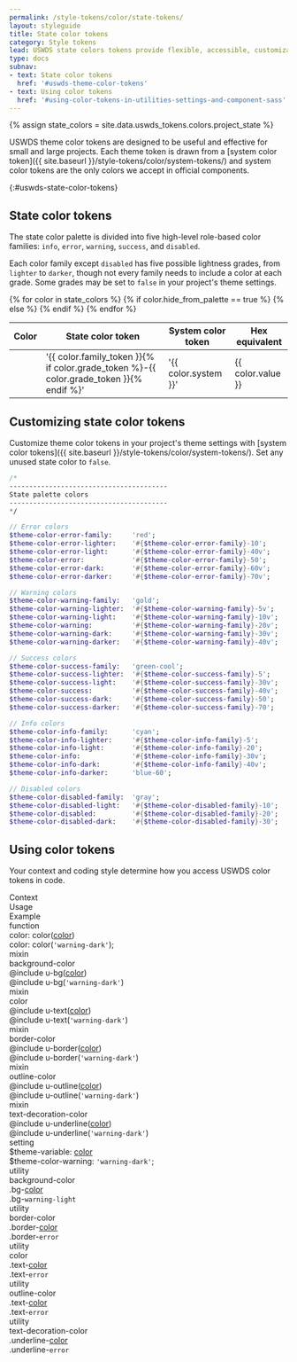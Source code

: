 ```yaml
---
permalink: /style-tokens/color/state-tokens/
layout: styleguide
title: State color tokens
category: Style tokens
lead: USWDS state colors tokens provide flexible, accessible, customizable colors for warning, error, and other states
type: docs
subnav:
- text: State color tokens
  href: '#uswds-theme-color-tokens'
- text: Using color tokens
  href: '#using-color-tokens-in-utilities-settings-and-component-sass'
---
```


{% assign state_colors = site.data.uswds_tokens.colors.project_state %}

USWDS theme color tokens are designed to be useful and effective for small and large projects. Each theme token is drawn from a [system color token]({{ site.baseurl }}/style-tokens/color/system-tokens/) and system color tokens are the only colors we accept in official components.

{:#uswds-state-color-tokens}
## State color tokens
The state color palette is divided into five high-level role-based color families: `info`, `error`, `warning`, `success`, and `disabled`.

Each color family except `disabled` has five possible lightness grades, from `lighter` to `darker`, though not every family needs to include a color at each grade. Some grades may be set to `false` in your project's theme settings.

<div class="site-table-wrapper">
  <table class="usa-table-borderless site-table-responsive">
    <thead>
      <tr>
        <th scope="col">Color</th>
        <th scope="col">State color token</th>
        <th scope="col">System color token</th>
        <th scope="col" class="text-right">Hex equivalent</th>
      </tr>
    </thead>
    <tbody>
      {% for color in state_colors %}
        {% if color.hide_from_palette == true %}
        {% else %}
          <tr>
            <td scope="row" data-title="Color" class="flex-align-center">
              <span class="site-inline-swatch bg-{{ color.token }}"></span>
            </td>
            <td data-title="State token">
              <span class="utility-class font-mono-2xs">'{{ color.family_token }}{% if color.grade_token %}-{{ color.grade_token }}{% endif %}'</span>
            </td>
            <td data-title="System token" class="font-mono-2xs">
              '{{ color.system }}'
            </td>
            <td data-title="Hex equivalent" class="font-mono-2xs text-right">
              {{ color.value }}
            </td>
          </tr>
        {% endif %}
      {% endfor %}
    </tbody>
  </table>
</div>

## Customizing state color tokens
Customize theme color tokens in your project's theme settings with [system color tokens]({{ site.baseurl }}/style-tokens/color/system-tokens/). Set any unused state color to `false`.

```sass
/*
----------------------------------------
State palette colors
----------------------------------------
*/

// Error colors
$theme-color-error-family:     'red';
$theme-color-error-lighter:    '#{$theme-color-error-family}-10';
$theme-color-error-light:      '#{$theme-color-error-family}-40v';
$theme-color-error:            '#{$theme-color-error-family}-50';
$theme-color-error-dark:       '#{$theme-color-error-family}-60v';
$theme-color-error-darker:     '#{$theme-color-error-family}-70v';

// Warning colors
$theme-color-warning-family:   'gold';
$theme-color-warning-lighter:  '#{$theme-color-warning-family}-5v';
$theme-color-warning-light:    '#{$theme-color-warning-family}-10v';
$theme-color-warning:          '#{$theme-color-warning-family}-20v';
$theme-color-warning-dark:     '#{$theme-color-warning-family}-30v';
$theme-color-warning-darker:   '#{$theme-color-warning-family}-40v';

// Success colors
$theme-color-success-family:   'green-cool';
$theme-color-success-lighter:  '#{$theme-color-success-family}-5';
$theme-color-success-light:    '#{$theme-color-success-family}-30v';
$theme-color-success:          '#{$theme-color-success-family}-40v';
$theme-color-success-dark:     '#{$theme-color-success-family}-50';
$theme-color-success-darker:   '#{$theme-color-success-family}-70';

// Info colors
$theme-color-info-family:      'cyan';
$theme-color-info-lighter:     '#{$theme-color-info-family}-5';
$theme-color-info-light:       '#{$theme-color-info-family}-20';
$theme-color-info:             '#{$theme-color-info-family}-30v';
$theme-color-info-dark:        '#{$theme-color-info-family}-40v';
$theme-color-info-darker:      'blue-60';

// Disabled colors
$theme-color-disabled-family:  'gray';
$theme-color-disabled-light:   '#{$theme-color-disabled-family}-10';
$theme-color-disabled:         '#{$theme-color-disabled-family}-20';
$theme-color-disabled-dark:    '#{$theme-color-disabled-family}-30';

```

## Using color tokens
Your context and coding style determine how you access USWDS color tokens in code.

<div class="bg-white radius-md border padding-x-2 padding-top-1 padding-bottom-2px">
  <div class="grid-row grid-gap flex-align-center margin-bottom-1 padding-bottom-1 border-bottom-2px text-bold">
    <div class="grid-col-2 text-700 font-sans-1">Context</div>
    <div class="grid-col-5 text-700 font-sans-1">Usage</div>
    <div class="grid-col-5 text-700 font-sans-1">Example</div>
  </div>
  <div class="grid-row grid-gap flex-align-center padding-bottom-1 margin-bottom-1 border-bottom border-gray-10 font-mono-3 line-height-mono-6">
    <div class="grid-col-2 text-bold font-sans-3">function</div>
    <div class="grid-col-5">color: color(<a href="{{ site.baseurl }}/style-tokens/color/theme-tokens/" class="token">color</a>)</div>
    <div class="grid-col-5">color: color(<code>'warning-dark'</code>);</div>
  </div>
  <div class="grid-row grid-gap flex-align-center padding-bottom-1 margin-bottom-1 border-bottom border-gray-10 font-mono-3 line-height-mono-6">
    <div class="grid-col-2 text-bold font-sans-3 line-height-mono-2">
      mixin<br/>
      <span class="text-normal">background-color</span>
    </div>
    <div class="grid-col-5">
      @include u-bg(<a href="{{ site.baseurl }}/style-tokens/color/theme-tokens/" class="token">color</a>)
    </div>
    <div class="grid-col-5">
      @include u-bg(<code>'warning-dark'</code>)<br/>
    </div>
  </div>
  <div class="grid-row grid-gap flex-align-center padding-bottom-1 margin-bottom-1 border-bottom border-gray-10 font-mono-3 line-height-mono-6">
    <div class="grid-col-2 text-bold font-sans-3 line-height-mono-2">
      mixin<br/>
      <span class="text-normal">color</span>
    </div>
    <div class="grid-col-5">
      @include u-text(<a href="{{ site.baseurl }}/style-tokens/color/theme-tokens/" class="token">color</a>)
    </div>
    <div class="grid-col-5">
      @include u-text(<code>'warning-dark'</code>)<br/>
    </div>
  </div>
  <div class="grid-row grid-gap flex-align-center padding-bottom-1 margin-bottom-1 border-bottom border-gray-10 font-mono-3 line-height-mono-6">
    <div class="grid-col-2 text-bold font-sans-3 line-height-mono-2">
      mixin<br/>
      <span class="text-normal">border-color</span>
    </div>
    <div class="grid-col-5">
      @include u-border(<a href="{{ site.baseurl }}/style-tokens/color/theme-tokens/" class="token">color</a>)
    </div>
    <div class="grid-col-5">
      @include u-border(<code>'warning-dark'</code>)<br/>
    </div>
  </div>
  <div class="grid-row grid-gap flex-align-center padding-bottom-1 margin-bottom-1 border-bottom border-gray-10 font-mono-3 line-height-mono-6">
    <div class="grid-col-2 text-bold font-sans-3 line-height-mono-2">
      mixin<br/>
      <span class="text-normal">outline-color</span>
    </div>
    <div class="grid-col-5">
      @include u-outline(<a href="{{ site.baseurl }}/style-tokens/color/theme-tokens/" class="token">color</a>)
    </div>
    <div class="grid-col-5">
      @include u-outline(<code>'warning-dark'</code>)<br/>
    </div>
  </div>
  <div class="grid-row grid-gap flex-align-center padding-bottom-1 margin-bottom-1 border-bottom border-gray-10 font-mono-3 line-height-mono-6">
    <div class="grid-col-2 text-bold font-sans-3 line-height-mono-2">
      mixin<br/>
      <span class="text-normal">text-decoration-color</span>
    </div>
    <div class="grid-col-5">
      @include u-underline(<a href="{{ site.baseurl }}/style-tokens/color/theme-tokens/" class="token">color</a>)
    </div>
    <div class="grid-col-5">
      @include u-underline(<code>'warning-dark'</code>)<br/>
    </div>
  </div>

  <div class="grid-row grid-gap flex-align-center padding-bottom-1 margin-bottom-1 border-bottom border-gray-10 font-mono-3">
    <div class="grid-col-2 text-bold font-sans-3">setting</div>
    <div class="grid-col-5">$theme-variable: <a href="{{ site.baseurl }}/style-tokens/color/theme-tokens/" class="token">color</a></div>
    <div class="grid-col-5">$theme-color-warning: <code>'warning-dark'</code>;</div>
  </div>
  <div class="grid-row grid-gap flex-align-center padding-bottom-1 margin-bottom-1 border-bottom border-gray-10 font-mono-3">
    <div class="grid-col-2 text-bold font-sans-3">utility<br/>
      <span class="text-normal">background-color</span>
    </div>
    <div class="grid-col-5">.bg-<a href="{{ site.baseurl }}/style-tokens/color/theme-tokens/" class="token">color</a></div>
    <div class="grid-col-5">.bg-<code>warning-light</code></div>
  </div>
  <div class="grid-row grid-gap flex-align-center padding-bottom-1 margin-bottom-1 border-bottom border-gray-10 font-mono-3">
    <div class="grid-col-2 text-bold font-sans-3">utility<br/>
      <span class="text-normal">border-color</span>
    </div>
    <div class="grid-col-5">.border-<a href="{{ site.baseurl }}/style-tokens/color/theme-tokens/" class="token">color</a></div>
    <div class="grid-col-5">.border-<code>error</code></div>
  </div>
  <div class="grid-row grid-gap flex-align-center padding-bottom-1 margin-bottom-1 border-bottom border-gray-10 font-mono-3">
    <div class="grid-col-2 text-bold font-sans-3">utility<br/>
      <span class="text-normal">color</span>
    </div>
    <div class="grid-col-5">.text-<a href="{{ site.baseurl }}/style-tokens/color/theme-tokens/" class="token">color</a></div>
    <div class="grid-col-5">.text-<code>error</code></div>
  </div>
  <div class="grid-row grid-gap flex-align-center padding-bottom-1 margin-bottom-1 border-bottom border-gray-10 font-mono-3">
    <div class="grid-col-2 text-bold font-sans-3">utility<br/>
      <span class="text-normal">outline-color</span>
    </div>
    <div class="grid-col-5">.text-<a href="{{ site.baseurl }}/style-tokens/color/theme-tokens/" class="token">color</a></div>
    <div class="grid-col-5">.text-<code>error</code></div>
  </div>
  <div class="grid-row grid-gap flex-align-center padding-bottom-1 border-gray-10 font-mono-3">
    <div class="grid-col-2 text-bold font-sans-3 line-height-mono-2">utility<br/>
      <span class="text-normal">text-decoration-color</span>
    </div>
    <div class="grid-col-5">.underline-<a href="{{ site.baseurl }}/style-tokens/color/theme-tokens/" class="token">color</a></div>
    <div class="grid-col-5">.underline-<code>error</code></div>
  </div>
</div>
